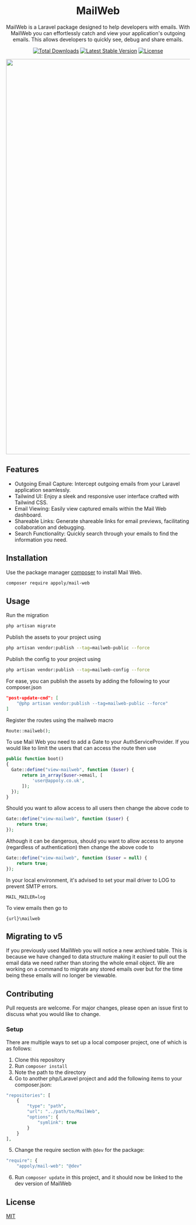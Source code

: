 <h1 align="center"> MailWeb</h1>

<p align="center">
    MailWeb is a Laravel package designed to help developers with emails. With MailWeb you can effortlessly catch and view your application's outgoing emails. This allows developers to quickly see, debug and share emails.
</p>
<p align="center">
    <a href="https://packagist.org/packages/appoly/mail-web"><img src="https://poser.pugx.org/appoly/mail-web/downloads?format=flat-square" alt="Total Downloads"></a>
    <a href="https://packagist.org/packages/appoly/mail-web"><img src="https://poser.pugx.org/appoly/mail-web/v/stable?format=flat-square" alt="Latest Stable Version"></a>
    <a href="https://packagist.org/packages/appoly/mail-web"><img src="https://poser.pugx.org/appoly/mail-web/license?format=flat-square" alt="License"></a>
</p>

<p align="center">
    <img width="1080" height="auto" src="https://www.appoly.co.uk/app/uploads/2024/03/Screenshot-2024-03-01-at-16.38.06.png">
</p>

## Features
- Outgoing Email Capture: Intercept outgoing emails from your Laravel application seamlessly.
- Tailwind UI: Enjoy a sleek and responsive user interface crafted with Tailwind CSS.
- Email Viewing: Easily view captured emails within the Mail Web dashboard.
- Shareable Links: Generate shareable links for email previews, facilitating collaboration and debugging.
- Search Functionality: Quickly search through your emails to find the information you need.


## Installation

Use the package manager [composer](https://getcomposer.org/) to install Mail Web.

```bash
composer require appoly/mail-web
```

## Usage

Run the migration

```bash
php artisan migrate
```

Publish the assets to your project using

```bash
php artisan vendor:publish --tag=mailweb-public --force
```

Publish the config to your project using

```bash
php artisan vendor:publish --tag=mailweb-config --force
```

For ease, you can publish the assets by adding the following to your composer.json
```json
"post-update-cmd": [
    "@php artisan vendor:publish --tag=mailweb-public --force"
]
```

Register the routes using the mailweb macro

```php
Route::mailweb();
```

To use Mail Web you need to add a Gate to your AuthServiceProvider. If you would like to limit the users that can access the route then use

```php
public function boot()
{
  Gate::define("view-mailweb", function ($user) {
      return in_array($user->email, [
          'user@appoly.co.uk',
      ]);
  });
}
```

Should you want to allow access to all users then change the above code to

```php
Gate::define("view-mailweb", function ($user) {
    return true;
});
```

Although it can be dangerous, should you want to allow access to anyone (regardless of authentication) then change the above code to

```php
Gate::define("view-mailweb", function ($user = null) {
    return true;
});
```

In your local environment, it's advised to set your mail driver to LOG to prevent SMTP errors.

```
MAIL_MAILER=log
```

To view emails then go to

```
{url}\mailweb
```

## Migrating to v5
If you previously used MailWeb you will notice a new archived table. This is because we have changed to data structure making it easier to pull out the email data we need rather than storing the whole email object. We are working on a command to migrate any stored emails over but for the time being these emails will no longer be viewable.

## Contributing

Pull requests are welcome. For major changes, please open an issue first to discuss what you would like to change.

### Setup

There are multiple ways to set up a local composer project, one of which is as follows:

1. Clone this repository
2. Run `composer install`
3. Note the path to the directory
4. Go to another php/Laravel project and add the following items to your composer.json:
```php
"repositories": [
    {
        "type": "path",
        "url": "../path/to/MailWeb",
        "options": {
            "symlink": true
        }
    }
],
```
5. Change the require section with `@dev` for the package:
```php
"require": {
    "appoly/mail-web": "@dev"
```
6. Run `composer update` in this project, and it should now be linked to the dev version of MailWeb

## License

[MIT](https://choosealicense.com/licenses/mit/)
